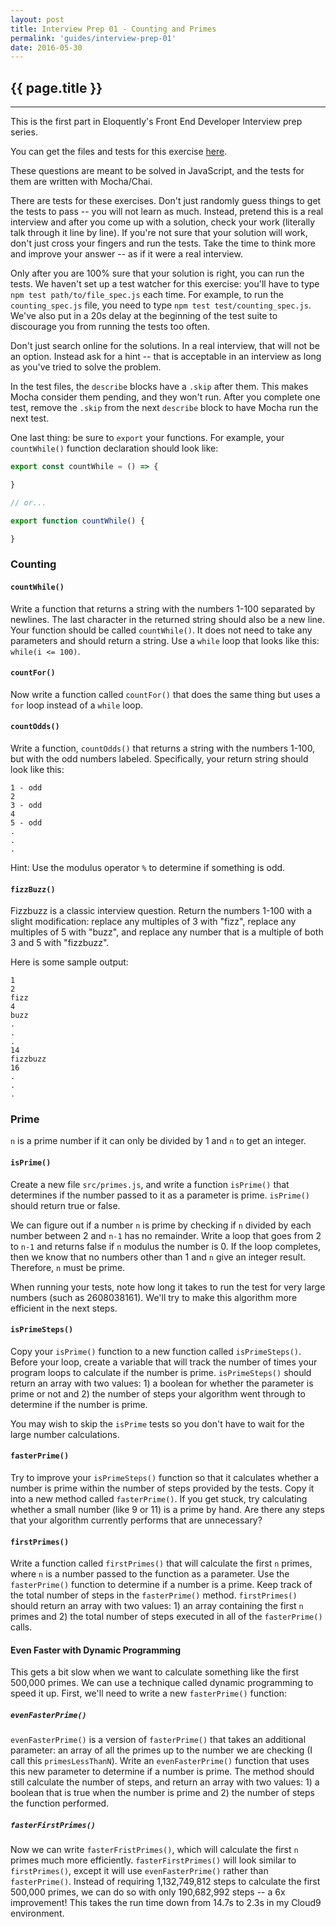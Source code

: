 ```yaml
---
layout: post
title: Interview Prep 01 - Counting and Primes
permalink: 'guides/interview-prep-01'
date: 2016-05-30
---
```


## {{ page.title }}

<hr class="left" />

This is the first part in Eloquently's Front End Developer Interview prep series.

You can get the files and tests for this exercise [here](https://github.com/eloquently/interview-prep-01).

These questions are meant to be solved in JavaScript, and the tests for them are written with Mocha/Chai.

There are tests for these exercises. Don't just randomly guess things to get the tests to pass -- you will not learn as much. Instead, pretend this is a real interview and after you come up with a solution, check your work (literally talk through it line by line). If you're not sure that your solution will work, don't just cross your fingers and run the tests. Take the time to think more and improve your answer -- as if it were a real interview.

Only after you are 100% sure that your solution is right, you can run the tests. We haven't set up a test watcher for this exercise: you'll have to type `npm test path/to/file_spec.js` each time. For example, to run the `counting_spec.js` file, you need to type `npm test test/counting_spec.js`. We've also put in a 20s delay at the beginning of the test suite to discourage you from running the tests too often.

Don't just search online for the solutions. In a real interview, that will not be an option. Instead ask for a hint -- that is acceptable in an interview as long as you've tried to solve the problem.

In the test files, the `describe` blocks have a `.skip` after them. This makes Mocha consider them pending, and they won't run. After you complete one test, remove the `.skip` from the next `describe` block to have Mocha run the next test.

One last thing: be sure to `export` your functions. For example, your `countWhile()` function declaration should look like:

```js
export const countWhile = () => {

}

// or...

export function countWhile() {

}
```

### Counting

#### `countWhile()`

Write a function that returns a string with the numbers 1-100 separated by newlines. The last character in the returned string should also be a new line. Your function should be called `countWhile()`. It does not need to take any parameters and should return a string. Use a `while` loop that looks like this: `while(i <= 100)`.

#### `countFor()`

Now write a function called `countFor()` that does the same thing but uses a `for` loop instead of a `while` loop.

#### `countOdds()`

Write a function, `countOdds()` that returns a string with the numbers 1-100, but with the odd numbers labeled. Specifically, your return string should look like this:

```
1 - odd
2
3 - odd
4
5 - odd
.
.
.
```

Hint: Use the modulus operator `%` to determine if something is odd.

#### `fizzBuzz()`

Fizzbuzz is a classic interview question. Return the numbers 1-100 with a slight modification: replace any multiples of 3 with "fizz", replace any multiples of 5 with "buzz", and replace any number that is a multiple of both 3 and 5 with "fizzbuzz".

Here is some sample output:

```
1
2
fizz
4
buzz
.
.
.
14
fizzbuzz
16
.
.
.
```

### Prime

`n` is a prime number if it can only be divided by 1 and `n` to get an integer.

#### `isPrime()`

Create a new file `src/primes.js`, and write a function `isPrime()` that determines if the number passed to it as a parameter is prime. `isPrime()` should return true or false.

We can figure out if a number `n` is prime by checking if `n` divided by each number between 2 and `n-1` has no remainder. Write a loop that goes from 2 to `n-1` and returns false if `n` modulus the number is 0. If the loop completes, then we know that no numbers other than 1 and `n` give an integer result. Therefore, `n` must be prime.

When running your tests, note how long it takes to run the test for very large numbers (such as 2608038161). We'll try to make this algorithm more efficient in the next steps.

#### `isPrimeSteps()`

Copy your `isPrime()` function to a new function called `isPrimeSteps()`. Before your loop, create a variable that will track the number of times your program loops to calculate if the number is prime. `isPrimeSteps()` should return an array with two values: 1) a boolean for whether the parameter is prime or not and 2) the number of steps your algorithm went through to determine if the number is prime.

You may wish to skip the `isPrime` tests so you don't have to wait for the large number calculations.

#### `fasterPrime()`

Try to improve your `isPrimeSteps()` function so that it calculates whether a number is prime within the number of steps provided by the tests. Copy it into a new method called `fasterPrime()`. If you get stuck, try calculating whether a small number (like 9 or 11) is a prime by hand. Are there any steps that your algorithm currently performs that are unnecessary?

#### `firstPrimes()`

Write a function called `firstPrimes()` that will calculate the first `n` primes, where `n` is a number passed to the function as a parameter. Use the `fasterPrime()` function to determine if a number is a prime. Keep track of the total number of steps in the `fasterPrime()` method. `firstPrimes()` should return an array with two values: 1) an array containing the first `n` primes and 2) the total number of steps executed in all of the `fasterPrime()` calls.

#### Even Faster with Dynamic Programming

This gets a bit slow when we want to calculate something like the first 500,000 primes. We can use a technique called dynamic programming to speed it up. First, we'll need to write a new `fasterPrime()` function:

##### `evenFasterPrime()`

`evenFasterPrime()` is a version of `fasterPrime()` that takes an additional parameter: an array of all the primes up to the number we are checking (I call this `primesLessThanN`). Write an `evenFasterPrime()` function that uses this new parameter to  determine if a number is prime. The method should still calculate the number of steps, and return an array with two values: 1) a boolean that is true when the number is prime and 2) the number of steps the function performed.

##### `fasterFirstPrimes()`

Now we can write `fasterFristPrimes()`, which will calculate the first `n` primes much more efficiently. `fasterFirstPrimes()` will look similar to `firstPrimes()`, except it will use `evenFasterPrime()` rather than `fasterPrime()`. Instead of requiring 1,132,749,812 steps to calculate the first 500,000 primes, we can do so with only 190,682,992 steps -- a 6x improvement! This takes the run time down from 14.7s to 2.3s in my Cloud9 environment.
